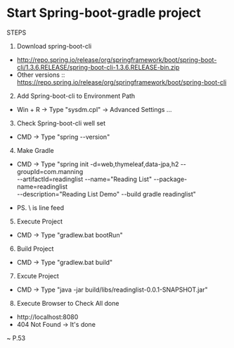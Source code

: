 # Start Spring-boot-gradle project

STEPS

1. Download spring-boot-cli
 - http://repo.spring.io/release/org/springframework/boot/spring-boot-cli/1.3.6.RELEASE/spring-boot-cli-1.3.6.RELEASE-bin.zip
 - Other versions :: https://repo.spring.io/release/org/springframework/boot/spring-boot-cli
  
2. Add Spring-boot-cli to Environment Path
 - Win + R -> Type "sysdm.cpl" -> Advanced Settings ...
 
3. Check Spring-boot-cli well set
 - CMD -> Type "spring --version"
 
4. Make Gradle 
 - CMD -> Type "spring init -d=web,thymeleaf,data-jpa,h2 --groupId=com.manning \
 --artifactId=readinglist --name="Reading List" --package-name=readinglist \
 --description="Reading List Demo" --build gradle readinglist"
 
 - PS. \ is line feed
 
 5. Execute Project
  - CMD -> Type "gradlew.bat bootRun"
 
 6. Build Project
  - CMD -> Type "gradlew.bat build"
  
 7. Excute Project
  - CMD -> Type "java -jar build/libs/readinglist-0.0.1-SNAPSHOT.jar"
 
 8. Execute Browser to Check All done
  - http://localhost:8080
  - 404 Not Found -> It's done
   
  ~ P.53
